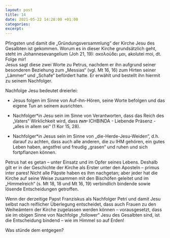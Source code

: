 ```yaml
---
layout: post
title: 14
date: 2021-05-22 14:28:00 +01:00
categories: 
excerpt: 
---
```


Pfingsten und damit die „Gründungsversammlung“ der Kirche Jesu des Gesalbten ist gekommen. Worum es in dieser Kirche grundsätzlich geht, steht im Johannesevangelium (Joh 21, 19): ακολούδει μοι, akolutei moi, dt. Folge mir!\
Jesus sagt diese zwei Worte zu Petrus, nachdem er ihn aufgrund seiner besonderen Beziehung zum „Messias“ (vgl. Mt 16, 16) zum Hirten seiner „Lämmer“ und „Schafe“ befördert hatte. Er erwählt und bestellt ihn hiermit zu seinem Nachfolger.

Nachfolge Jesu bedeutet dreierlei:

- Jesus folgen im Sinne von Auf-ihn-Hören, seine Worte befolgen und das eigene Tun an seinem ausrichten.

- Nachfolger*in Jesu sein im Sinne von Verantworten, dass das Reich des „Vaters“ Wirklichkeit wird, dass **יהוה** ICHBINDA - Liebende Präsenz - „alles in allem sei“ (1 Kor 15, 28).

- Nachfolger*in Jesus sein im Sinne von „die-Herde-Jesu-Weiden“, d.h. darauf zu achten, dass auch alle anderen, die zu IHM gehören, ein gutes Leben haben, angstfrei und freudig „grasen“ und ruhen und sich fortpflanzen können.

Petrus hat es getan – unter Einsatz und im Opfer seines Lebens. Deshalb gilt er in der Geschichte der Kirche als Erster unter den Aposteln – primus inter pares! Nicht alle Päpste haben es ihm nachgetan; aber jeder hat die Kirche auf seine Weise zusammen mit den Bischöfen geleitet und im „Himmelreich“ (s. Mt 18, 18 und Mt 16, 19) verbindlich bindende sowie lösende Entscheidungen getroffen.

Wenn der derzeitige Papst Franziskus als Nachfolger Petri und damit Jesu selbst nach reiflicher Überlegung entscheidet, dass auch Frauen zu den Weiheämtern der Kirche zugelassen werden können – vorausgesetzt, dass sie im obigen Sinne von Nachfolge  „follower“ Jesu des Gesalbten sind, ist die Entscheidung bindend – wie im Himmel so auf Erden!

Was stünde dem entgegen?
